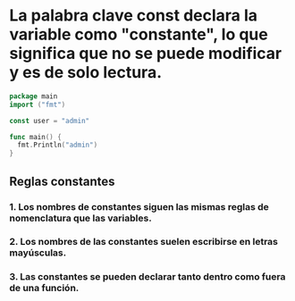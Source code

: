 # La palabra clave const declara la variable como "constante", lo que significa que no se puede modificar y es de solo lectura.

```go
package main
import ("fmt")

const user = "admin"

func main() {
  fmt.Println("admin")
}
```
## Reglas constantes
 
### 1. Los nombres de constantes siguen las mismas reglas de nomenclatura que las variables.
### 2. Los nombres de las constantes suelen escribirse en letras mayúsculas.
### 3. Las constantes se pueden declarar tanto dentro como fuera de una función.
